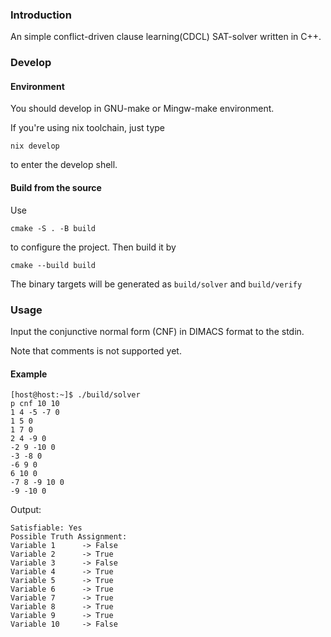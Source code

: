 ### Introduction
An simple conflict-driven clause learning(CDCL) SAT-solver written in C++.

### Develop

#### Environment 
You should develop in GNU-make or Mingw-make environment.

If you're using nix toolchain, just type
```
nix develop
```
to enter the develop shell.

#### Build from the source
Use
```
cmake -S . -B build
```
to configure the project. Then build it by
```
cmake --build build
```
The binary targets will be generated as `build/solver` and `build/verify`

### Usage
Input the conjunctive normal form (CNF) in DIMACS format to the stdin.

Note that comments is not supported yet.

#### Example
```
[host@host:~]$ ./build/solver
p cnf 10 10
1 4 -5 -7 0
1 5 0
1 7 0
2 4 -9 0
-2 9 -10 0
-3 -8 0
-6 9 0
6 10 0
-7 8 -9 10 0
-9 -10 0
```
Output:
```
Satisfiable: Yes
Possible Truth Assignment:
Variable 1      -> False
Variable 2      -> True
Variable 3      -> False
Variable 4      -> True
Variable 5      -> True
Variable 6      -> True
Variable 7      -> True
Variable 8      -> True
Variable 9      -> True
Variable 10     -> False
```
